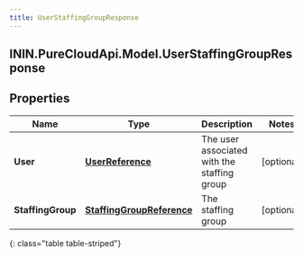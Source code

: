```yaml
---
title: UserStaffingGroupResponse
---
```

## ININ.PureCloudApi.Model.UserStaffingGroupResponse

## Properties

|Name | Type | Description | Notes|
|------------ | ------------- | ------------- | -------------|
| **User** | [**UserReference**](UserReference.html) | The user associated with the staffing group | [optional] |
| **StaffingGroup** | [**StaffingGroupReference**](StaffingGroupReference.html) | The staffing group | [optional] |
{: class="table table-striped"}


